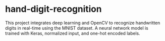 # hand-digit-recognition
This project integrates deep learning and OpenCV to recognize handwritten digits in real-time using the MNIST dataset. A neural network model is trained with Keras, normalized input, and one-hot encoded labels.
